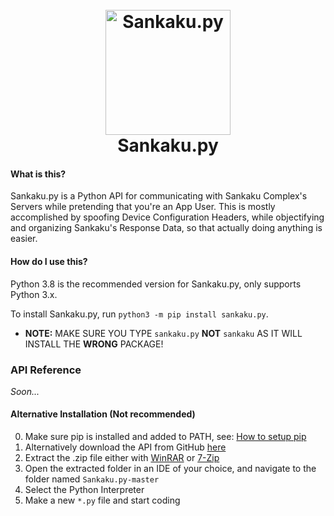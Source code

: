 
[//]: # (**README Improved By ODYSS3EUS**)
[//]: # (Never Underestimate Presentation)
[//]: # (Mae: Professionals have standards)
[//]: # (Koi: Indeed...)
<h1 align="center">
  <br>
    <a href="https://github.com/Slimakoi/Sankaku.py">
    <img src="https://cdn.discordapp.com/attachments/740189242264780870/942853378235576340/sankaku.png?size=512" alt="Sankaku.py" width="200"></a>
    <br>
    Sankaku.py
  <br>
</h1>

#### What is this?
Sankaku.py is a Python API for communicating with Sankaku Complex's Servers while pretending that you're an App User. This is mostly accomplished by spoofing Device Configuration Headers, while objectifying and organizing Sankaku's Response Data, so that actually doing anything is easier.


#### How do I use this?
Python 3.8 is the recommended version for Sankaku.py, only supports Python 3.x.

To install Sankaku.py, run `python3 -m pip install sankaku.py`.
- **NOTE:** MAKE SURE YOU TYPE `sankaku.py` **NOT** `sankaku` AS IT WILL INSTALL THE **WRONG** PACKAGE!


### API Reference
*Soon...*


#### Alternative Installation (Not recommended)
0. Make sure pip is installed and added to PATH, see: [How to setup pip](https://nitratine.net/blog/post/how-to-setup-pythons-pip/)
1. Alternatively download the API from GitHub [here](https://github.com/Slimakoi/Amino.py/archive/refs/heads/master.zip)
2. Extract the .zip file either with [WinRAR](https://www.win-rar.com/download.html?&L=0) or [7-Zip](https://www.7-zip.org/download.html)
3. Open the extracted folder in an IDE of your choice, and navigate to the folder named `Sankaku.py-master`
4. Select the Python Interpreter
5. Make a new `*.py` file and start coding
